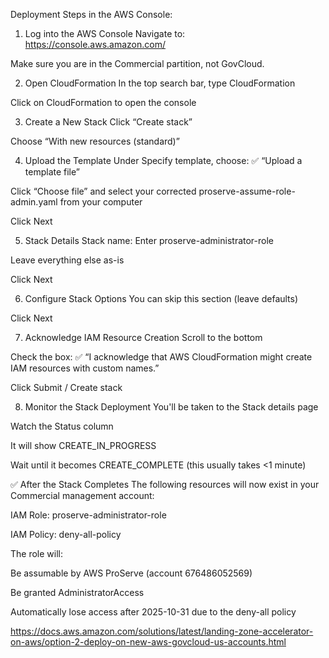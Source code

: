  Deployment Steps in the AWS Console:
1. Log into the AWS Console
Navigate to: https://console.aws.amazon.com/

Make sure you are in the Commercial partition, not GovCloud.

2. Open CloudFormation
In the top search bar, type CloudFormation

Click on CloudFormation to open the console

3. Create a New Stack
Click “Create stack”

Choose “With new resources (standard)”

4. Upload the Template
Under Specify template, choose:
✅ “Upload a template file”

Click “Choose file” and select your corrected proserve-assume-role-admin.yaml from your computer

Click Next

5. Stack Details
Stack name: Enter
proserve-administrator-role

Leave everything else as-is

Click Next

6. Configure Stack Options
You can skip this section (leave defaults)

Click Next

7. Acknowledge IAM Resource Creation
Scroll to the bottom

Check the box:
✅ “I acknowledge that AWS CloudFormation might create IAM resources with custom names.”

Click Submit / Create stack

8. Monitor the Stack Deployment
You'll be taken to the Stack details page

Watch the Status column

It will show CREATE_IN_PROGRESS

Wait until it becomes CREATE_COMPLETE (this usually takes <1 minute)

✅ After the Stack Completes
The following resources will now exist in your Commercial management account:

IAM Role: proserve-administrator-role

IAM Policy: deny-all-policy

The role will:

Be assumable by AWS ProServe (account 676486052569)

Be granted AdministratorAccess

Automatically lose access after 2025-10-31 due to the deny-all policy




https://docs.aws.amazon.com/solutions/latest/landing-zone-accelerator-on-aws/option-2-deploy-on-new-aws-govcloud-us-accounts.html